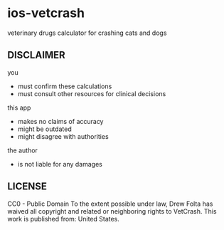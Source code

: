ios-vetcrash
============

veterinary drugs calculator for crashing cats and dogs


DISCLAIMER
----------

you

* must confirm these calculations
* must consult other resources for clinical decisions

this app

* makes no claims of accuracy
* might be outdated
* might disagree with authorities

the author

* is not liable for any damages


LICENSE
-------
CC0 - Public Domain
To the extent possible under law, Drew Folta has waived
all copyright and related or neighboring rights to VetCrash.
This work is published from: United States.


